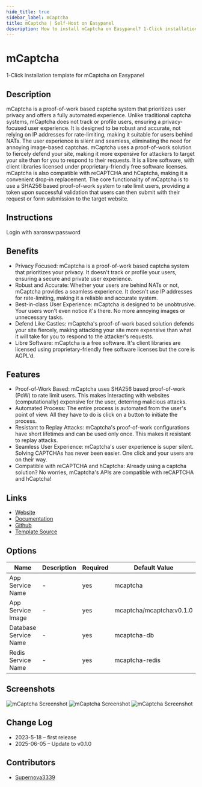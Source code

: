 ```yaml
---
hide_title: true
sidebar_label: mCaptcha
title: mCaptcha | Self-Host on Easypanel
description: How to install mCaptcha on Easypanel? 1-Click installation template for mCaptcha on Easypanel
---
```


<!-- generated -->

# mCaptcha

1-Click installation template for mCaptcha on Easypanel

## Description

mCaptcha is a proof-of-work based captcha system that prioritizes user privacy and offers a fully automated experience. Unlike traditional captcha systems, mCaptcha does not track or profile users, ensuring a privacy-focused user experience. It is designed to be robust and accurate, not relying on IP addresses for rate-limiting, making it suitable for users behind NATs. The user experience is silent and seamless, eliminating the need for annoying image-based captchas. mCaptcha uses a proof-of-work solution to fiercely defend your site, making it more expensive for attackers to target your site than for you to respond to their requests. It is a libre software, with client libraries licensed under proprietary-friendly free software licenses. mCaptcha is also compatible with reCAPTCHA and hCaptcha, making it a convenient drop-in replacement. The core functionality of mCaptcha is to use a SHA256 based proof-of-work system to rate limit users, providing a token upon successful validation that users can then submit with their request or form submission to the target website.

## Instructions

Login with aaronsw:password

## Benefits

- Privacy Focused: mCaptcha is a proof-of-work based captcha system that prioritizes your privacy. It doesn't track or profile your users, ensuring a secure and private user experience.
- Robust and Accurate: Whether your users are behind NATs or not, mCaptcha provides a seamless experience. It doesn't use IP addresses for rate-limiting, making it a reliable and accurate system.
- Best-in-class User Experience: mCaptcha is designed to be unobtrusive. Your users won't even notice it's there. No more annoying images or unnecessary tasks.
- Defend Like Castles: mCaptcha's proof-of-work based solution defends your site fiercely, making attacking your site more expensive than what it will take for you to respond to the attacker's requests.
- Libre Software: mCaptcha is a free software. It's client libraries are licensed using proprietary-friendly free software licenses but the core is AGPL'd.

## Features

- Proof-of-Work Based: mCaptcha uses SHA256 based proof-of-work (PoW) to rate limit users. This makes interacting with websites (computationally) expensive for the user, deterring malicious attacks.
- Automated Process: The entire process is automated from the user's point of view. All they have to do is click on a button to initiate the process.
- Resistant to Replay Attacks: mCaptcha's proof-of-work configurations have short lifetimes and can be used only once. This makes it resistant to replay attacks.
- Seamless User Experience: mCaptcha's user experience is super silent. Solving CAPTCHAs has never been easier. One click and your users are on their way.
- Compatible with reCAPTCHA and hCaptcha: Already using a captcha solution? No worries, mCaptcha's APIs are compatible with reCAPTCHA and hCaptcha!

## Links

- [Website](https://mcaptcha.org)
- [Documentation](https://mcaptcha.org/docs)
- [Github](https://github.com/mcaptcha/mcaptcha)
- [Template Source](https://github.com/easypanel-io/templates/tree/main/templates/mcaptcha)

## Options

Name | Description | Required | Default Value
-|-|-|-
App Service Name | - | yes | mcaptcha
App Service Image | - | yes | mcaptcha/mcaptcha:v0.1.0
Database Service Name | - | yes | mcaptcha-db
Redis Service Name | - | yes | mcaptcha-redis

## Screenshots

![mCaptcha Screenshot](./assets/screenshot1.png)
![mCaptcha Screenshot](./assets/screenshot2.png)
![mCaptcha Screenshot](./assets/screenshot3.png)

## Change Log

- 2023-5-18 – first release
- 2025-06-05 – Update to v0.1.0

## Contributors

- [Supernova3339](https://github.com/Supernova3339)
